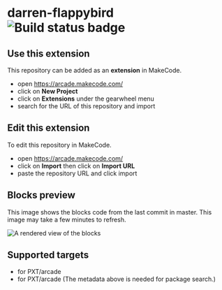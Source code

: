 # darren-flappybird ![Build status badge](https://github.com/darkdarcool/darren-flappybird/workflows/MakeCode/badge.svg)



## Use this extension

This repository can be added as an **extension** in MakeCode.

* open https://arcade.makecode.com/
* click on **New Project**
* click on **Extensions** under the gearwheel menu
* search for the URL of this repository and import

## Edit this extension

To edit this repository in MakeCode.

* open https://arcade.makecode.com/
* click on **Import** then click on **Import URL**
* paste the repository URL and click import

## Blocks preview

This image shows the blocks code from the last commit in master.
This image may take a few minutes to refresh.

![A rendered view of the blocks](https://github.com/darkdarcool/darren-flappybird/raw/master/.makecode/blocks.png)

## Supported targets

* for PXT/arcade
* for PXT/arcade
(The metadata above is needed for package search.)

